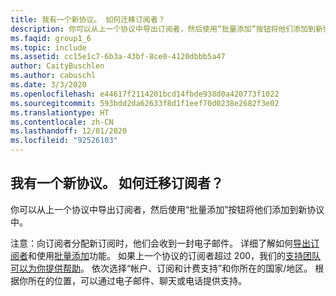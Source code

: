```yaml
---
title: 我有一个新协议。 如何迁移订阅者？
description: 你可以从上一个协议中导出订阅者，然后使用“批量添加”按钮将他们添加到新协议中。 注意：…
ms.faqid: group1_6
ms.topic: include
ms.assetid: cc15e1c7-6b3a-43bf-8ce0-4120dbbb5a47
author: CaityBuschlen
ms.author: cabuschl
ms.date: 3/3/2020
ms.openlocfilehash: e44617f2114201bcd14fbde938d0a420773f1022
ms.sourcegitcommit: 593bdd2da62633f8d1f1eef70d0238e2682f3e02
ms.translationtype: HT
ms.contentlocale: zh-CN
ms.lasthandoff: 12/01/2020
ms.locfileid: "92526103"
---
```

## <a name="i-have-a-new-agreement--how-do-i-move-my-subscribers"></a>我有一个新协议。  如何迁移订阅者？

你可以从上一个协议中导出订阅者，然后使用“批量添加”按钮将他们添加到新协议中。

注意：向订阅者分配新订阅时，他们会收到一封电子邮件。 详细了解如何[导出订阅者](https://docs.microsoft.com/visualstudio/subscriptions/exporting-subscriptions)和使用[批量添加](https://docs.microsoft.com/visualstudio/subscriptions/assign-license#bulk-assignments)功能。 如果上一个协议的订阅者超过 200，我们的[支持团队可以为你提供帮助](https://visualstudio.microsoft.com/subscriptions/support/#talktous)。 依次选择“帐户、订阅和计费支持”和你所在的国家/地区。 根据你所在的位置，可以通过电子邮件、聊天或电话提供支持。
